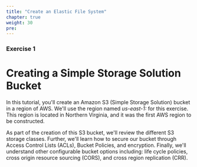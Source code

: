```yaml
---
title: "Create an Elastic File System"
chapter: true
weight: 30
pre:
---
```


### Exercise 1

# Creating a Simple Storage Solution Bucket
In this tutorial, you'll create an Amazon S3 (Simple Storage Solution) bucket in a region of AWS.
We'll use the region named _us-east-1:_  for this exercise.  This region is located in Northern Virginia, and it was
the first AWS region to be constructed. 

As part of the creation of this S3 bucket, we'll review the different S3 storage classes. Further, we'll learn how to secure our bucket
through Access Control Lists (ACLs), Bucket Policies, and encryption.  Finally, we'll understand other configurable bucket options including:  life cycle policies, cross origin resource sourcing (CORS), and cross region replication (CRR).
